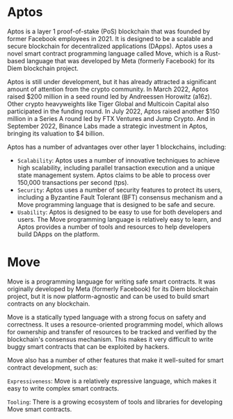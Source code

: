 # Aptos 

 Aptos is a layer 1 proof-of-stake (PoS) blockchain that was founded by former Facebook employees in 2021. It is designed to be a scalable and secure blockchain for decentralized applications (DApps). Aptos uses a novel smart contract programming language called Move, which is a Rust-based language that was developed by Meta (formerly Facebook) for its Diem blockchain project.

Aptos is still under development, but it has already attracted a significant amount of attention from the crypto community. In March 2022, Aptos raised $200 million in a seed round led by Andreessen Horowitz (a16z). Other crypto heavyweights like Tiger Global and Multicoin Capital also participated in the funding round. In July 2022, Aptos raised another $150 million in a Series A round led by FTX Ventures and Jump Crypto. And in September 2022, Binance Labs made a strategic investment in Aptos, bringing its valuation to $4 billion.

Aptos has a number of advantages over other layer 1 blockchains, including:

- `Scalability`: Aptos uses a number of innovative techniques to achieve high scalability, including parallel transaction execution and a unique state management system. Aptos claims to be able to process over 150,000 transactions per second (tps).
- `Security`: Aptos uses a number of security features to protect its users, including a Byzantine Fault Tolerant (BFT) consensus mechanism and a Move programming language that is designed to be safe and secure.
- `Usability`: Aptos is designed to be easy to use for both developers and users. The Move programming language is relatively easy to learn, and Aptos provides a number of tools and resources to help developers build DApps on the platform.

# Move

Move is a programming language for writing safe smart contracts. It was originally developed by Meta (formerly Facebook) for its Diem blockchain project, but it is now platform-agnostic and can be used to build smart contracts on any blockchain.

Move is a statically typed language with a strong focus on safety and correctness. It uses a resource-oriented programming model, which allows for ownership and transfer of resources to be tracked and verified by the blockchain's consensus mechanism. This makes it very difficult to write buggy smart contracts that can be exploited by hackers.

Move also has a number of other features that make it well-suited for smart contract development, such as:

`Expressiveness`: Move is a relatively expressive language, which makes it easy to write complex smart contracts.

`Tooling`: There is a growing ecosystem of tools and libraries for developing Move smart contracts.
